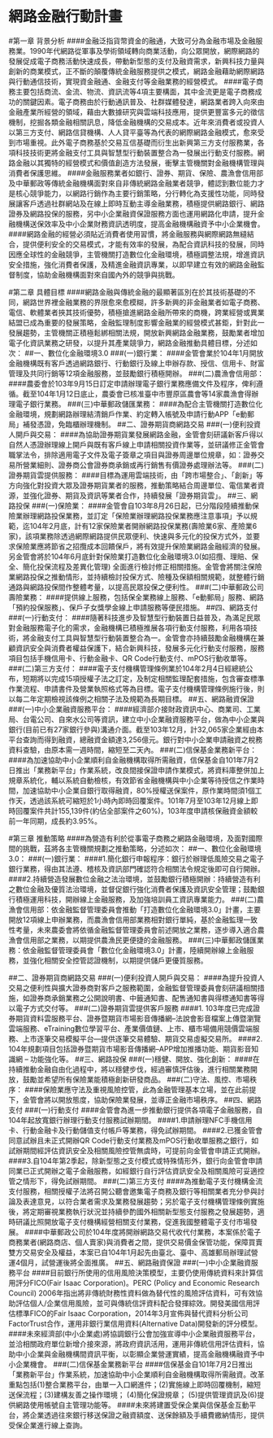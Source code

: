 # 網路金融行動計畫
#第一章 背景分析
####金融泛指貨幣資金的融通，大致可分為金融市場及金融服務業。1990年代網路從軍事及學術領域轉向商業活動，向公眾開放，網際網路的發展促成電子商務活動快速成長，帶動新型態的支付及融資需求，新興科技力量與創新的商業模式，正不斷的顛覆傳統金融服務提供之模式，網路金融藉助網際網路與行動通信技術，實現資金融通、金融支付等金融業務的經營模式。
####電子商務主要包括商流、金流、物流、資訊流等4項主要構面，其中金流更是電子商務成功的關鍵因素。電子商務由於行動通訊普及、社群媒體發達，網路業者跨入向來由金融產業所經營的領域，藉由大數據研究與雲端科技應用，提供更豐富多元的徵信機制，挖掘各類金融相關訊息，降低金融機構的交易成本。近年來消費者或投資人以第三方支付、網路信貸機構、人人貸平臺等為代表的網際網路金融模式，愈來受到市場重視。此外電子商務基於交易互信基礎而衍生出新興第三方支付服務業，各項科技技術更將金融支付工具與智慧型行動裝置整合為一發展出行動支付服務。網路金融以其獨特的經營模式和價值創造方法發展，衝擊主管機關對金融機構管理與消費者保護思維。
####金融服務業者如銀行、證券、期貨、保險、農漁會信用部及中華郵政等傳統金融機構面對來自非傳統網路金融業者競爭，體認到數位能力才是核心競爭能力，以網路行銷作為主要行銷策略，分行轉化為支援性功能，同時發展讓客戶透過社群網站及在線上即時互動主導金融業務，積極提供網路銀行、網路證券及網路投保的服務，另中小企業融資保證服務方面也運用網路化申請，提升金融機構送保效率及中小企業財務資訊透明度，提高金融機構融資予中小企業機會。
####網路金融的經營必須貼近消費者使用習慣，將金融服務與網際網路無縫結合，提供便利安全的交易模式，才能有效率的發展，為配合資訊科技的發展，同時因應全球性的金融競爭，主管機關打造數位化金融環境，積極調整法規，增進資訊安全措施，強化消費者保護，及精進金融資訊專業，以即早建立有效的網路金融監督制度，協助金融機構面對來自國內外的競爭與挑戰。

#第二章 具體目標
####網路金融與傳統金融的最顯著區別在於其技術基礎的不同，網路世界裡金融業務的界限愈來愈模糊，許多新興的非金融業者如電子商務、電信、軟體業者挾其技術優勢，積極搶進網路金融所帶來的商機，跨業經營或異業結盟已成為重要的發展策略，金融監理制度影響金融業的經營模式甚鉅，針對此一發展趨勢，主管機關正積極鬆綁相關法規，開放新興網路金融業務，鼓勵業者增加電子化資訊業務之研發，以提升其產業競爭力，網路金融推動具體目標，分述如次：
##一、數位化金融環境3.0
###(一)銀行業：
####金管會業於104年1月開放金融機構既有客戶透過網路銀行、行動銀行及線上申辦存款、授信、信用卡、財富管理及共同行銷等12項金融服務，並鼓勵銀行積極開辦。
###(二)農漁會信用部：
####農委會於103年9月15日訂定申請辦理電子銀行業務應備文件及程序，俾利遵循。截至104年1月12日底止，農委會已核准臺中市豐原區農會等14家農漁會得辦理電子銀行業務。
###(三)中華郵政儲匯業務：
####為配合主管機關打造數位化金融環境，規劃網路辦理結清銷戶作業、約定轉入帳號及申請行動APP「e動郵局」補發憑證，免臨櫃辦理機制。
##二、證券期貨商網路交易
###(一)便利投資人開戶與交易：
####為協助證券期貨業發展網路金融，金管會刻研議新客戶得以自然人憑證辦理線上開戶與既有客戶線上申請相關投資作業等，並研議修正金管會職掌法令，排除適用電子文件及電子簽章之項目與證券周邊單位規章，如：證券交易所營業細則、證券商公會證券商承銷或再行銷售有價證券處理辦法等。
###(二)證券期貨雲提供服務：
####目標為運用雲端技術，由「跨市場整合」、「創新」等方向強化對投資大眾及證券期貨業者的服務，推動策略結合周邊單位、電信業者資源，並強化證券、期貨及資訊等業者合作，持續發展「證券期貨雲」。
##三、網路投保
###(一)保險業：
####金管會自103年8月26日起，已分階段陸續推動保險業辦理網路投保業務，並訂定「保險業辦理網路投保業務應注意事項」予以規範，迄104年2月底，計有12家保險業者開辦網路投保業務(壽險業6家、產險業6家)，該項業務除透過網際網路提供民眾便利、快速與多元化的投保方式外，並要求保險業應將節省之招攬成本回饋保戶，將有效提升保險業網路金融經濟的發展。另金管會將於104年6月底針對保險業打造數位化金融環境3.0(如招攬、理賠、保全、簡化投保流程及差異化管理) 全面進行檢討修正相關措施。金管會將關注保險業網路投保之推動情形，並持續檢討投保方式、險種及保額相關規範，就整體行銷通路與網路投保間作整體考量，以提高民眾投保之便利性。
###(二)中華郵政公司壽險業務：
####提供線上服務，包括保全業務線上服務、「e動郵局」服務、網路「預約投保服務」、保戶子女獎學金線上申請服務等便民措施。
##四、網路支付
###(一)行動支付：
####隨著科技進步及智慧型行動裝置日益普及，為滿足民眾對金融服務電子化的需求，金融機構已積極推展各項行動支付服務，利用各項技術，將金融支付工具與智慧型行動裝置整合為一。金管會亦持續鼓勵金融機構在兼顧資訊安全與消費者權益保護下，結合新興科技，發展多元化行動支付服務，服務項目包括手機信用卡、行動金融卡、QR Code行動支付、mPOS行動收單等。
###(二)第三方支付：
####電子支付機構管理條例業於104年2月4日經總統公布，短期將以完成15項授權子法之訂定，及制定相關監理配套措施，包含審查標準作業流程、申請書件及營業執照格式等為目標。電子支付機構管理條例施行後，則以每二年定期檢視該條例之相關子法及規範為長期目標。
##五、網路融資保證
###(一)中小企業融資服務平台：
####經濟部介接財政資訊中心、商業司、工業局、台電公司、自來水公司等資訊，建立中小企業融資服務平台，做為中小企業與銀行(目前已有27家銀行參與)溝通介面。截至103年12月，計32,065家企業經由本平台查詢而得到融資，總融資金額達3,256億元。銀行對中小企業申請融資之稅務資料查驗，由原本需一週時間，縮短至二天內。
###(二)信保基金業務新平台：
####為加速協助中小企業順利自金融機構取得所需融資，信保基金自101年7月2日推出「業務新平台」作業系統，改良間接保證申請作業模式，將資料庫整併加上規章系統化，輔以系統自動檢核，有效節省金融機構與中小企業等待授信之作業時間，加速協助中小企業自銀行取得融資，80%授權送保案件，原作業時間須1個工作天，透過該系統可縮短於1小時內即時回覆案件。101年7月至103年12月線上即時回覆案件共計155,139件(約佔全部案件之60%)，103年度申請核保融資金額較前一年同期，成長約3.95%。

#第三章 推動策略
####為營造有利於從事電子商務之網路金融環境，及面對國際間的挑戰，茲將各主管機關規劃之推動策略，分述如次：
##一、數位化金融環境3.0：
###(一)銀行業：
####1.簡化銀行申報程序：銀行於辦理低風險交易之電子銀行業務，得由其法遵、稽核及資訊部門確認符合相關法令規定後即可自行開辦。
####2.持續營造發展數位金融之法治環境，並鼓勵銀行積極開辦：持續營造有利之數位金融及優質法治環境，並督促銀行強化消費者保護及資訊安全管理；鼓勵銀行積極運用科技，開辦線上金融服務，及加強培訓員工資訊專業能力。
###(二)農漁會信用部：依金融監督管理委員會推動「打造數位化金融環境3.0」計畫，主要開放12項線上申辦業務，而農漁會信用部業務相對銀行單純，基於金融監理一致性考量，未來農委會將依循金融監督管理委員會前述開放之業務，逐步導入適合農漁會信用部之業務，以期提供農漁民更便捷的金融服務。
###(三)中華郵政儲匯業務：依金融監督管理委員會「數位化金融環境3.0」計畫，陸續開辦線上金融服務，並強化相關安全控管認證機制，以期提供儲戶更優質服務。

##二、證券期貨商網路交易
###(一)便利投資人開戶與交易：
####為提升投資人交易之便利性與擴大證券商對客戶之服務範圍，金融監督管理委員會刻研議相關措施，如證券商承銷業務之公開說明書、中籤通知書、配售通知書與得標通知書等得以電子方式交付等。
###(二)證券期貨雲提供客戶服務
####1. 103年度已完成證券期貨資料雲服務平台、證券暨期貨市場影音傳播網–法說會影音檔案上傳暨瀏覽雲端服務、eTraining數位學習平台、產業價值鏈、上市、櫃市場備用競價雲端服務、上市逐筆交易模擬平台—提供逐筆交易體驗、期貨交易虛擬交易所。
####2. 104年規劃項目包括證券暨期貨市場影音傳播網–APP增加推播功能、期貨影音知識網 – 功能強化等。
##三、網路投保
###(一)穩健、開放、強化創新：
####在持續推動金融自由化過程中，將以穩健步伐，經過審慎評估後，進行相關業務開放，鼓勵並希望所有保險業能積極創新研發商品。
###(二)守法、風控、市場秩序：
####保險業應守法及重視風險控管，此為金融管理基本立場，並在此前提下，金管會將以開放態度，協助保險業發展，並導正金融市場秩序。
##四、網路支付
###(一)行動支付
####金管會為進一步推動銀行提供各項電子金融服務，自104年起放寬銀行辦理行動支付服務試辦期間。
####1.申請辦理NFC手機信用卡、行動金融卡及行動儲值支付帳戶等業務，得免試辦期間。
####2.已獲金管會同意試辦且未正式開辦QR Code行動支付業務及mPOS行動收單服務之銀行，如試辦期間經評估資訊安全及相關風險控管無虞時，可提前向金管會申請正式開辦。
####3.自104年第2季起，除新型態之支付模式或特殊情形外，銀行向金管會申請同業已正式開辦之電子金融服務，如經銀行自行評估資訊安全及相關風險可妥適控管之情形下，得免試辦期間。
###(二)第三方支付
####為推動電子支付機構金流支付服務，相關授權子法將召開公聽會邀集電子商務及銀行等相關業者充分參與討論及表達意見，以符合業者需求及業務發展趨勢；另於電子支付機構管理條例實施後，將定期審視業務執行狀況並持續參酌國外相關新型態支付服務之發展趨勢，適時研議比照開放電子支付機構經營相關支付業務，促進我國整體電子支付市場發展。
####中華郵政公司於104年度將開辦網路交易代收代付業務，本案係於電子商務業者(網路商店、個人賣家)與消費者之間，提供交易價金保管功能，保障買賣雙方交易安全及權益，本案已自104年1月起先由臺北、臺中、高雄郵局辦理試營運4個月，試營運後將全面推廣。
##五、網路融資保證
###(一)中小企業融資服務平台
####目前銀行所使用的信用風險決策模型，主要仍使用傳統資料來計算信用評分FICO(Fair Isaac Corporation)。PERC (Policy and Economic Research Council) 2006年指出將非傳統財務性資料做為替代性的風險評估資料，可有效協助評估個人/企業信用風險，並可與傳統信評資料配合發揮綜效。開發美國信用評估標準FICO的Fair Isaac Corporation，2014年3月宣佈與替代資料分析公司FactorTrust合作，運用非銀行業信用資料(Alternative Data)開發新的評分模型。
####未來經濟部(中小企業處)將協調銀行公會加強宣導中小企業融資服務平台，並洽相關政府單位新增介接來源，將政府資訊活用，運用非傳統信用評估資料，協助中小企業與金融機構間資訊平衡，以彰顯企業營運實績，提高金融機構融資予中小企業機會。
###(二)信保基金業務新平台
####信保基金自101年7月2日推出「業務新平台」作業系統，加速協助中小企業順利自金融機構取得所需融資。改革重點包括(1)整合業務平台，由單一入口網進件；(2)實施線上即時回覆機制，縮短送保流程；(3)建構友善之操作環境； (4)簡化保證規章； (5)提供管理資訊及(6)提供網路使用帳號自主管理功能等。
####未來將建置受保企業與信保基金互動平台，將企業透過往來銀行移送保證之融資額度、送保餘額及手續費繳納情形，提供受保企業進行線上查詢。

